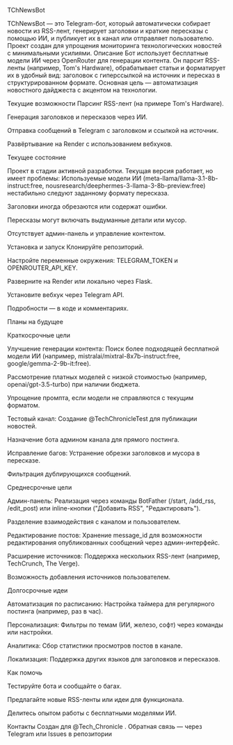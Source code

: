 TChNewsBot

TChNewsBot — это Telegram-бот, который автоматически собирает новости из RSS-лент, генерирует заголовки и краткие пересказы с помощью ИИ, и публикует их в канал или отправляет пользователю. Проект создан для упрощения мониторинга технологических новостей с минимальными усилиями.
Описание
Бот использует бесплатные модели ИИ через OpenRouter для генерации контента. Он парсит RSS-ленты (например, Tom's Hardware), обрабатывает статьи и форматирует их в удобный вид: заголовок с гиперссылкой на источник и пересказ в структурированном формате. Основная цель — автоматизация новостного дайджеста с акцентом на технологии.

Текущие возможности
Парсинг RSS-лент (на примере Tom's Hardware).

Генерация заголовков и пересказов через ИИ.

Отправка сообщений в Telegram с заголовком и ссылкой на источник.

Развёртывание на Render с использованием вебхуков.

Текущее состояние

Проект в стадии активной разработки. Текущая версия работает, но имеет проблемы:
Используемые модели ИИ (meta-llama/llama-3.1-8b-instruct:free, nousresearch/deephermes-3-llama-3-8b-preview:free) нестабильно следуют заданному формату пересказа.

Заголовки иногда обрезаются или содержат ошибки.

Пересказы могут включать выдуманные детали или мусор.

Отсутствует админ-панель и управление контентом.
Установка и запуск
Клонируйте репозиторий.

Настройте переменные окружения: TELEGRAM_TOKEN и OPENROUTER_API_KEY.

Разверните на Render или локально через Flask.

Установите вебхук через Telegram API.
Подробности — в коде и комментариях.

Планы на будущее

Краткосрочные цели

Улучшение генерации контента:
Поиск более подходящей бесплатной модели ИИ (например, mistralai/mixtral-8x7b-instruct:free, google/gemma-2-9b-it:free).

Рассмотрение платных моделей с низкой стоимостью (например, openai/gpt-3.5-turbo) при наличии бюджета.

Упрощение промпта, если модели не справляются с текущим форматом.
Тестовый канал:
Создание @TechChronicleTest для публикации новостей.

Назначение бота админом канала для прямого постинга.
Исправление багов:
Устранение обрезки заголовков и мусора в пересказе.

Фильтрация дублирующихся сообщений.

Среднесрочные цели

Админ-панель:
Реализация через команды BotFather (/start, /add_rss, /edit_post) или inline-кнопки ("Добавить RSS", "Редактировать").

Разделение взаимодействия с каналом и пользователем.
Редактирование постов:
Хранение message_id для возможности редактирования опубликованных сообщений через админ-интерфейс.
Расширение источников:
Поддержка нескольких RSS-лент (например, TechCrunch, The Verge).

Возможность добавления источников пользователем.

Долгосрочные идеи

Автоматизация по расписанию:
Настройка таймера для регулярного постинга (например, раз в час).
Персонализация:
Фильтры по темам (ИИ, железо, софт) через команды или настройки.
Аналитика:
Сбор статистики просмотров постов в канале.
Локализация:
Поддержка других языков для заголовков и пересказов.

Как помочь

Тестируйте бота и сообщайте о багах.

Предлагайте новые RSS-ленты или идеи для функционала.

Делитесь опытом работы с бесплатными моделями ИИ.
Контакты
Создан для @Tech_Chronicle
. Обратная связь — через Telegram или Issues в репозитории
